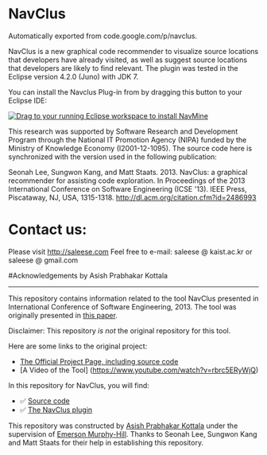 # NavClus
Automatically exported from code.google.com/p/navclus.

NavClus is a new graphical code recommender to visualize source locations that developers have already visited, as well as suggest source locations that developers are likely to find relevant. The plugin was tested in the Eclipse version 4.2.0 (Juno) with JDK 7.

You can install the Navclus Plug-in from by dragging this button to your Eclipse IDE:

<a href="http://marketplace.eclipse.org/marketplace-client-intro?mpc_install=1475510" class="drag" title="Drag to your running Eclipse workspace to install NavMine"><img src="https://marketplace.eclipse.org/sites/all/themes/solstice/_themes/solstice_marketplace/public/images/btn-install.png" alt="Drag to your running Eclipse workspace to install NavMine" /></a>




This research was supported by Software Research and Development Program through the National IT Promotion Agency (NIPA) funded by the Ministry of Knowledge Economy (I2001-12-1095). The source code here is synchronized with the version used in the following publication:

Seonah Lee, Sungwon Kang, and Matt Staats. 2013. NavClus: a graphical recommender for assisting code exploration. In Proceedings of the 2013 International Conference on Software Engineering (ICSE '13). IEEE Press, Piscataway, NJ, USA, 1315-1318. http://dl.acm.org/citation.cfm?id=2486993

# Contact us:

Please visit http://saleese.com
Feel free to e-mail: saleese @ kaist.ac.kr or saleese @ gmail.com

#Acknowledgements by Asish Prabhakar Kottala

<hr>
This repository contains information related to the tool NavClus presented in International Conference of Software Engineering, 2013. The tool was originally presented in <a href="http://dl.acm.org/citation.cfm?id=2486993">this paper</a>.

Disclaimer: This repository <i>is not</i> the original repository for this tool. 

Here are some links to the original project:


* [The Official Project Page, including source code](https://github.com/saleese/navclus)
* [A Video of the Tool] (https://www.youtube.com/watch?v=rbrc5ERyWjQ)



In this repository for NavClus, you will find:


* :white_check_mark: [Source code](https://github.com/SoftwareEngineeringToolDemos/ICSE-2013-NavClus)
* :white_check_mark: [The NavClus plugin](http://marketplace.eclipse.org/marketplace-client-intro?mpc_install=1475510)


This repository was constructed by <a href="https://github.com/akottal">Asish Prabhakar Kottala</a> under the supervision of <a href="https://github.com/CaptainEmerson">Emerson Murphy-Hill</a>. Thanks to Seonah Lee, Sungwon Kang and Matt Staats for their help in establishing this repository. 

